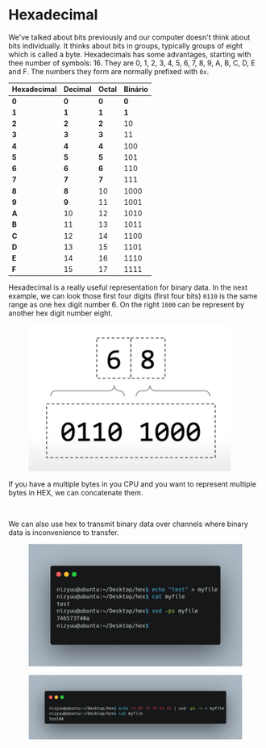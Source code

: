 # Hexadecimal

We've talked about bits previously and our computer doesn't think about bits individually. It thinks about bits in groups, typically groups of eight which is called a byte. Hexadecimals has some advantages, starting with thee number of symbols: 16. They are 0, 1, 2, 3, 4, 5, 6, 7, 8, 9, A, B, C, D, E and F. The numbers they form are normally prefixed with `0x`.

| Hexadecimal | Decimal | Octal | Binário |
| ----------- | ------- | ----- | ------- |
| **0**       | **0**   | **0** | **0**   |
| **1**       | **1**   | **1** | **1**   |
| **2**       | **2**   | **2** | 10      |
| **3**       | **3**   | **3** | 11      |
| **4**       | **4**   | **4** | 100     |
| **5**       | **5**   | **5** | 101     |
| **6**       | **6**   | **6** | 110     |
| **7**       | **7**   | **7** | 111     |
| **8**       | **8**   | 10    | 1000    |
| **9**       | **9**   | 11    | 1001    |
| **A**       | 10      | 12    | 1010    |
| **B**       | 11      | 13    | 1011    |
| **C**       | 12      | 14    | 1100    |
| **D**       | 13      | 15    | 1101    |
| **E**       | 14      | 16    | 1110    |
| **F**       | 15      | 17    | 1111    |

Hexadecimal is a really useful representation for binary data. In the next example, we can look those first four digits (first four bits) `0110` is the same range as one hex digit number 6. On the right `1000` can be represent by another hex digit number eight.

<figure><img src="../.gitbook/assets/hex-2 (1).png" alt=""><figcaption></figcaption></figure>

If you have a multiple bytes in you CPU and you want to represent multiple bytes in HEX, we can concatenate them.

<div align="center"><figure><img src="broken-reference" alt=""><figcaption></figcaption></figure></div>

We can also use hex to transmit binary data over channels where binary data is inconvenience to transfer.

<div align="right"><figure><img src="../.gitbook/assets/xxd-1.png" alt=""><figcaption></figcaption></figure></div>

<figure><img src="../.gitbook/assets/xxd-2 (1).png" alt=""><figcaption></figcaption></figure>
